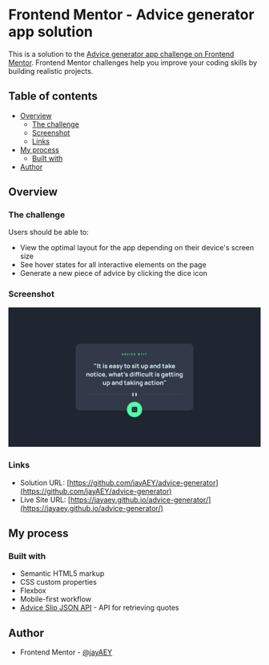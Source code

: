 # Frontend Mentor - Advice generator app solution

This is a solution to the [Advice generator app challenge on Frontend Mentor](https://www.frontendmentor.io/challenges/advice-generator-app-QdUG-13db). Frontend Mentor challenges help you improve your coding skills by building realistic projects.

## Table of contents

- [Overview](#overview)
  - [The challenge](#the-challenge)
  - [Screenshot](#screenshot)
  - [Links](#links)
- [My process](#my-process)
  - [Built with](#built-with)
- [Author](#author)

## Overview

### The challenge

Users should be able to:

- View the optimal layout for the app depending on their device's screen size
- See hover states for all interactive elements on the page
- Generate a new piece of advice by clicking the dice icon

### Screenshot

![](./images/Screenshot%202023-05-19%20at%2007-55-38%20Frontend%20Mentor%20Advice%20generator%20app.png)

### Links

- Solution URL: [https://github.com/jayAEY/advice-generator](https://github.com/jayAEY/advice-generator)
- Live Site URL: [https://jayaey.github.io/advice-generator/](https://jayaey.github.io/advice-generator/)

## My process

### Built with

- Semantic HTML5 markup
- CSS custom properties
- Flexbox
- Mobile-first workflow
- [Advice Slip JSON API](https://api.adviceslip.com/) - API for retrieving quotes

## Author

- Frontend Mentor - [@jayAEY](https://www.frontendmentor.io/profile/jayAEY)


